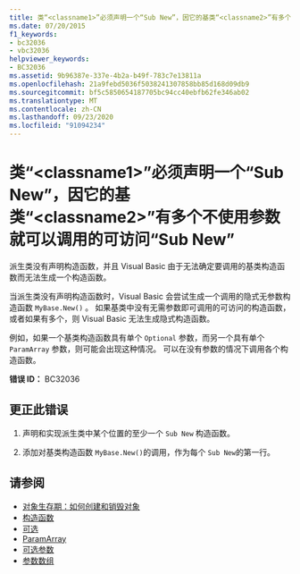 ```yaml
---
title: 类“<classname1>”必须声明一个“Sub New”，因它的基类“<classname2>”有多个不使用参数就可以调用的可访问“Sub New”
ms.date: 07/20/2015
f1_keywords:
- bc32036
- vbc32036
helpviewer_keywords:
- BC32036
ms.assetid: 9b96387e-337e-4b2a-b49f-783c7e13811a
ms.openlocfilehash: 21a9febd5036f5038241307858bb85d168d09db9
ms.sourcegitcommit: bf5c5850654187705bc94cc40ebfb62fe346ab02
ms.translationtype: MT
ms.contentlocale: zh-CN
ms.lasthandoff: 09/23/2020
ms.locfileid: "91094234"
---
```

# <a name="class-classname1-must-declare-a-sub-new-because-its-base-class-classname2-has-more-than-one-accessible-sub-new-that-can-be-called-with-no-arguments"></a>类“\<classname1>”必须声明一个“Sub New”，因它的基类“\<classname2>”有多个不使用参数就可以调用的可访问“Sub New”

派生类没有声明构造函数，并且 Visual Basic 由于无法确定要调用的基类构造函数而无法生成一个构造函数。  
  
 当派生类没有声明构造函数时，Visual Basic 会尝试生成一个调用的隐式无参数构造函数 `MyBase.New()` 。 如果基类中没有无需参数即可调用的可访问的构造函数，或者如果有多个，则 Visual Basic 无法生成隐式构造函数。  
  
 例如，如果一个基类构造函数具有单个 `Optional` 参数，而另一个具有单个 `ParamArray` 参数，则可能会出现这种情况。 可以在没有参数的情况下调用各个构造函数。  
  
 **错误 ID：** BC32036  
  
## <a name="to-correct-this-error"></a>更正此错误  
  
1. 声明和实现派生类中某个位置的至少一个 `Sub New` 构造函数。  
  
2. 添加对基类构造函数 `MyBase.New()`的调用，作为每个 `Sub New`的第一行。  
  
## <a name="see-also"></a>请参阅

- [对象生存期：如何创建和销毁对象](../programming-guide/language-features/objects-and-classes/object-lifetime-how-objects-are-created-and-destroyed.md)
- [构造函数](../programming-guide/concepts/object-oriented-programming.md#constructors)
- [可选](../language-reference/modifiers/optional.md)
- [ParamArray](../language-reference/modifiers/paramarray.md)
- [可选参数](../programming-guide/language-features/procedures/optional-parameters.md)
- [参数数组](../programming-guide/language-features/procedures/parameter-arrays.md)
